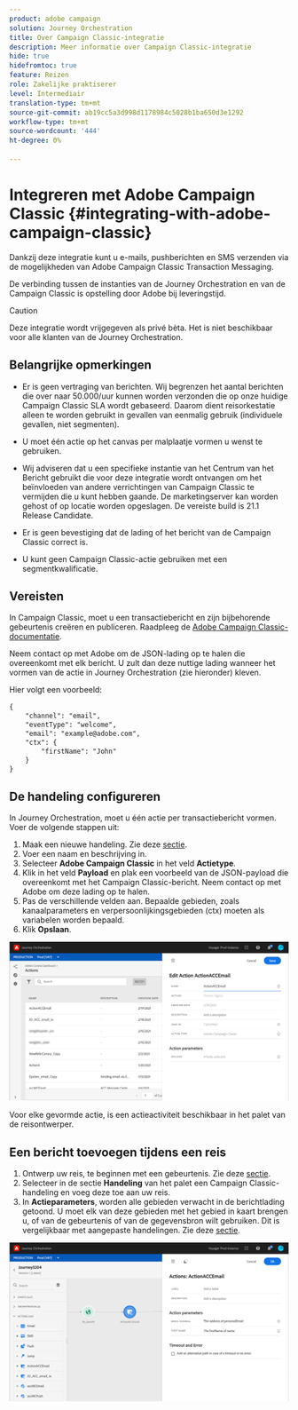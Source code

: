 ```yaml
---
product: adobe campaign
solution: Journey Orchestration
title: Over Campaign Classic-integratie
description: Meer informatie over Campaign Classic-integratie
hide: true
hidefromtoc: true
feature: Reizen
role: Zakelijke praktiserer
level: Intermediair
translation-type: tm+mt
source-git-commit: ab19cc5a3d998d1178984c5028b1ba650d3e1292
workflow-type: tm+mt
source-wordcount: '444'
ht-degree: 0%

---
```



# Integreren met Adobe Campaign Classic {#integrating-with-adobe-campaign-classic}

Dankzij deze integratie kunt u e-mails, pushberichten en SMS verzenden via de mogelijkheden van Adobe Campaign Classic Transaction Messaging.

De verbinding tussen de instanties van de Journey Orchestration en van de Campaign Classic is opstelling door Adobe bij leveringstijd.

>[!CAUTION]
>
> Deze integratie wordt vrijgegeven als privé bèta. Het is niet beschikbaar voor alle klanten van de Journey Orchestration.

## Belangrijke opmerkingen

* Er is geen vertraging van berichten. Wij begrenzen het aantal berichten die over naar 50.000/uur kunnen worden verzonden die op onze huidige Campaign Classic SLA wordt gebaseerd. Daarom dient reisorkestatie alleen te worden gebruikt in gevallen van eenmalig gebruik (individuele gevallen, niet segmenten).

* U moet één actie op het canvas per malplaatje vormen u wenst te gebruiken.

* Wij adviseren dat u een specifieke instantie van het Centrum van het Bericht gebruikt die voor deze integratie wordt ontvangen om het beïnvloeden van andere verrichtingen van Campaign Classic te vermijden die u kunt hebben gaande. De marketingserver kan worden gehost of op locatie worden opgeslagen. De vereiste build is 21.1 Release Candidate.

* Er is geen bevestiging dat de lading of het bericht van de Campaign Classic correct is.

* U kunt geen Campaign Classic-actie gebruiken met een segmentkwalificatie.

## Vereisten

In Campaign Classic, moet u een transactiebericht en zijn bijbehorende gebeurtenis creëren en publiceren. Raadpleeg de [Adobe Campaign Classic-documentatie](https://experienceleague.adobe.com/docs/campaign-classic/using/transactional-messaging/introduction/about-transactional-messaging.html#transactional-messaging).

Neem contact op met Adobe om de JSON-lading op te halen die overeenkomt met elk bericht. U zult dan deze nuttige lading wanneer het vormen van de actie in Journey Orchestration (zie hieronder) kleven.

Hier volgt een voorbeeld:

```
{
    "channel": "email",
    "eventType": "welcome",
    "email": "example@adobe.com",
    "ctx": {
        "firstName": "John"
    }
}
```

## De handeling configureren

In Journey Orchestration, moet u één actie per transactiebericht vormen. Voer de volgende stappen uit:

1. Maak een nieuwe handeling. Zie deze [sectie](../action/action.md).
1. Voer een naam en beschrijving in.
1. Selecteer **Adobe Campaign Classic** in het veld **Actietype**.
1. Klik in het veld **Payload** en plak een voorbeeld van de JSON-payload die overeenkomt met het Campaign Classic-bericht. Neem contact op met Adobe om deze lading op te halen.
1. Pas de verschillende velden aan. Bepaalde gebieden, zoals kanaalparameters en verpersoonlijkingsgebieden (ctx) moeten als variabelen worden bepaald.
1. Klik **Opslaan**.

![](../assets/accintegration1.png)

Voor elke gevormde actie, is een actieactiviteit beschikbaar in het palet van de reisontwerper.

## Een bericht toevoegen tijdens een reis

1. Ontwerp uw reis, te beginnen met een gebeurtenis. Zie deze [sectie](../building-journeys/journey.md).
1. Selecteer in de sectie **Handeling** van het palet een Campaign Classic-handeling en voeg deze toe aan uw reis.
1. In **Actieparameters**, worden alle gebieden verwacht in de berichtlading getoond. U moet elk van deze gebieden met het gebied in kaart brengen u, of van de gebeurtenis of van de gegevensbron wilt gebruiken. Dit is vergelijkbaar met aangepaste handelingen. Zie deze [sectie](../building-journeys/using-custom-actions.md).

![](../assets/accintegration2.png)

